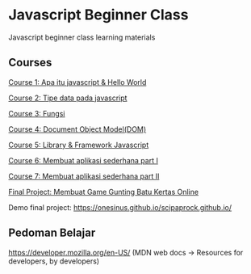 # Javascript Beginner Class
Javascript beginner class learning materials

## Courses

[Course 1: Apa itu javascript & Hello World](course-1.md)

[Course 2: Tipe data pada javascript](course-2.md)

[Course 3: Fungsi](course-3.md)

[Course 4: Document Object Model(DOM)](course-4.md)

[Course 5: Library & Framework Javascript](course-5.md)

[Course 6: Membuat aplikasi sederhana part I](course-6.md)

[Course 7: Membuat aplikasi sederhana part II](course-7.md)

[Final Project: Membuat Game Gunting Batu Kertas Online](final-project.md)

Demo final project: https://onesinus.github.io/scipaprock.github.io/

## Pedoman Belajar
https://developer.mozilla.org/en-US/ (MDN web docs -> Resources for developers, by developers)
